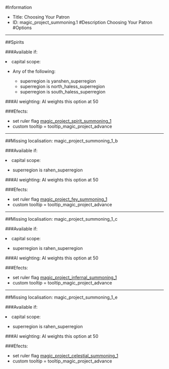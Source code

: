 #Information
 - Title: Choosing Your Patron
 - ID: magic_project_summoning.1
#Description
Choosing Your Patron
#Options

___
##Spirits

###Available if:
<li>capital scope:</li><ul><li>Any of the following:</li><ul><li>superregion is yanshen_superregion</li><li>superregion  is north_haless_superregion</li><li>superregion   is south_haless_superregion</li></ul></ul>

###AI weighting:
AI weights this option at 50


###Efects:<ul><li>set ruler flag [magic_project_spirit_summoning_1](../flags/magic_project_spirit_summoning_1.md)</li><li>custom tooltip = tooltip_magic_project_advance</li></ul>

___
##Missing localisation: magic_project_summoning_1_b

###Available if:
<li>capital scope:</li><ul><li>superregion is rahen_superregion</li></ul>

###AI weighting:
AI weights this option at 50


###Efects:<ul><li>set ruler flag [magic_project_fey_summoning_1](../flags/magic_project_fey_summoning_1.md)</li><li>custom tooltip = tooltip_magic_project_advance</li></ul>

___
##Missing localisation: magic_project_summoning_1_c

###Available if:
<li>capital scope:</li><ul><li>superregion is rahen_superregion</li></ul>

###AI weighting:
AI weights this option at 50


###Efects:<ul><li>set ruler flag [magic_project_infernal_summoning_1](../flags/magic_project_infernal_summoning_1.md)</li><li>custom tooltip = tooltip_magic_project_advance</li></ul>

___
##Missing localisation: magic_project_summoning_1_e

###Available if:
<li>capital scope:</li><ul><li>superregion is rahen_superregion</li></ul>

###AI weighting:
AI weights this option at 50


###Efects:<ul><li>set ruler flag [magic_project_celestial_summoning_1](../flags/magic_project_celestial_summoning_1.md)</li><li>custom tooltip = tooltip_magic_project_advance</li></ul>
